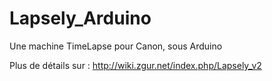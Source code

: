 Lapsely_Arduino
===============

Une machine TimeLapse pour Canon, sous Arduino

Plus de détails sur : http://wiki.zgur.net/index.php/Lapsely_v2